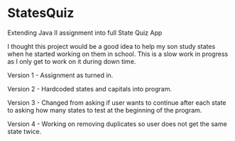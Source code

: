# StatesQuiz
Extending Java II assignment into full State Quiz App

I thought this project would be a good idea to help my son study states when he started working on them in school. This is a slow work in progress as I only get to work on it during down time. 

Version 1 - Assignment as turned in.

Version 2 - Hardcoded states and capitals into program.

Version 3 - Changed from asking if user wants to continue after each state to asking how many states to test at the beginning of the program.

Version 4 - Working on removing duplicates so user does not get the same state twice.
